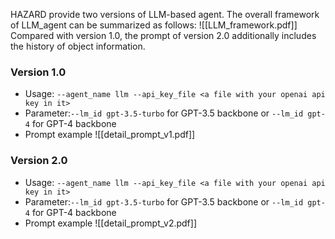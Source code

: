 HAZARD provide two versions of LLM-based agent. The overall framework of LLM_agent can be summarized as follows:
 ![[LLM_framework.pdf]]
 Compared with version 1.0, the prompt of version 2.0 additionally includes the history of object information.
### Version 1.0
* Usage: `--agent_name llm --api_key_file <a file with your openai api key in it>`
* Parameter:`--lm_id gpt-3.5-turbo` for GPT-3.5 backbone or `--lm_id gpt-4` for GPT-4 backbone
* Prompt example
![[detail_prompt_v1.pdf]]

### Version 2.0
* Usage: `--agent_name llm --api_key_file <a file with your openai api key in it>`
* Parameter:`--lm_id gpt-3.5-turbo` for GPT-3.5 backbone or `--lm_id gpt-4` for GPT-4 backbone
* Prompt example
![[detail_prompt_v2.pdf]]
